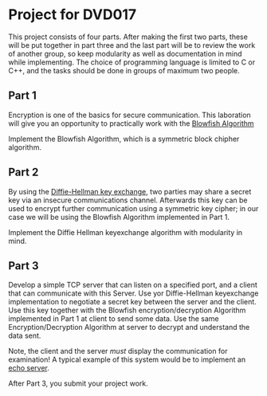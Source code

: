 # Project for DVD017

This project consists of four parts.
After making the first two parts, these will be put together
in part three and the last part will be to review the work of
another group, so keep modularity as well as documentation in mind
while implementing. The choice of programming language
is limited to C or C++,
and the tasks should be done in groups of maximum two people.

## Part 1

Encryption is one of the basics for secure communication.
This laboration will give you an opportunity to practically
work with the [Blowfish Algorithm](http://en.wikipedia.org/wiki/Blowfish_%28cipher%29)

Implement the Blowfish Algorithm,
which is a symmetric block chipher algorithm.

## Part 2

By using the
[Diffie-Hellman key exchange](http://en.wikipedia.org/wiki/Diffie%E2%80%93Hellman_key_exchange),
two parties may share a secret key via an insecure
communications channel.
Afterwards this key can be used to encrypt further communication
using a symmetric key cipher;
in our case we will be using the Blowfish Algorithm
implemented in Part 1.

Implement the Diffie Hellman keyexchange algorithm with modularity in mind.

## Part 3

Develop a simple TCP server that can listen on a specified port,
and a client that can
communicate with this Server.
Use yor Diffie-Hellman keyexchange implementation to
negotiate a secret key between the server and the client.
Use this key together with the
Blowfish encryption/decryption Algorithm implemented in Part 1
at client to send some data.
Use the same Encryption/Decryption Algorithm at server to
decrypt and understand the data sent.

Note, the client and the server *must* display the communication
for examination! A typical example of this system would be to
implement an [echo server](http://en.wikipedia.org/wiki/Echo_server).

After Part 3, you submit your project work.

